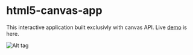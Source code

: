 # html5-canvas-app

This interactive application built exclusivly with canvas API.
Live [demo](http://vitaly.apphb.com/liveapps/html5-canvas-app) is here. 

![Alt tag](https://drive.google.com/open?id=0BzXj6tOHJSRQckFJY3ZEVkpkR1E)
